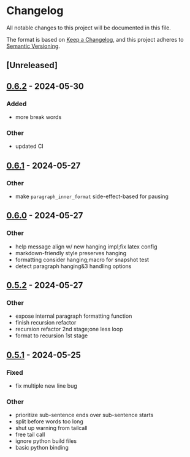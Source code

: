 # Changelog
All notable changes to this project will be documented in this file.

The format is based on [Keep a Changelog](https://keepachangelog.com/en/1.0.0/),
and this project adheres to [Semantic Versioning](https://semver.org/spec/v2.0.0.html).

## [Unreleased]

## [0.6.2](https://github.com/SichangHe/fmtt/compare/v0.6.1...v0.6.2) - 2024-05-30

### Added
- more break words

### Other
- updated CI

## [0.6.1](https://github.com/SichangHe/fmtt/compare/v0.6.0...v0.6.1) - 2024-05-27

### Other
- make `paragraph_inner_format` side-effect-based for pausing

## [0.6.0](https://github.com/SichangHe/fmtt/compare/v0.5.2...v0.6.0) - 2024-05-27

### Other
- help message align w/ new hanging impl;fix latex config
- markdown-friendly style preserves hanging
- formatting consider hanging;macro for snapshot test
- detect paragraph hanging&3 handling options

## [0.5.2](https://github.com/SichangHe/fmtt/compare/v0.5.1...v0.5.2) - 2024-05-27

### Other
- expose internal paragraph formatting function
- finish recursion refactor
- recursion refactor 2nd stage;one less loop
- format to recursion 1st stage

## [0.5.1](https://github.com/SichangHe/fmtt/compare/v0.5.0...v0.5.1) - 2024-05-25

### Fixed
- fix multiple new line bug

### Other
- prioritize sub-sentence ends over sub-sentence starts
- split before words too long
- shut up warning from tailcall
- free tail call
- ignore python build files
- basic python binding
